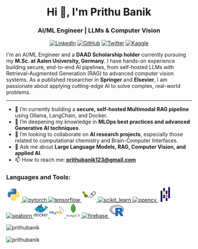 <h1 align="center">Hi 👋, I'm Prithu Banik</h1>
<h3 align="center">AI/ML Engineer | LLMs & Computer Vision</h3>

<p align="center">
  <a href="https://linkedin.com/in/prithubanik" target="_blank"><img src="https://img.shields.io/badge/-LinkedIn-0A66C2?style=for-the-badge&logo=linkedin&logoColor=white" alt="LinkedIn"/></a>
  <a href="https://github.com/prithubanik" target="_blank"><img src="https://img.shields.io/badge/-GitHub-181717?style=for-the-badge&logo=github&logoColor=white" alt="GitHub"/></a>
  <a href="https://twitter.com/prithu_banik" target="_blank"><img src="https://img.shields.io/badge/-Twitter-1DA1F2?style=for-the-badge&logo=twitter&logoColor=white" alt="Twitter"/></a>
  <a href="https://kaggle.com/prithubanik" target="_blank"><img src="https://img.shields.io/badge/-Kaggle-20BEFF?style=for-the-badge&logo=kaggle&logoColor=white" alt="Kaggle"/></a>
</p>

I'm an AI/ML Engineer and a **DAAD Scholarship holder** currently pursuing my **M.Sc. at Aalen University, Germany**. I have hands-on experience building secure, end-to-end AI pipelines, from self-hosted LLMs with Retrieval-Augmented Generation (RAG) to advanced computer vision systems. As a published researcher in **Springer** and **Elsevier**, I am passionate about applying cutting-edge AI to solve complex, real-world problems.

---

- 🔭 I’m currently building a **secure, self-hosted Multimodal RAG pipeline** using Ollama, LangChain, and Docker.
- 🌱 I’m deepening my knowledge in **MLOps best practices and advanced Generative AI techniques**.
- 👯 I’m looking to collaborate on **AI research projects**, especially those related to computational chemistry and Brain-Computer Interfaces.
- 💬 Ask me about **Large Language Models, RAG, Computer Vision, and applied AI**.
- 📫 How to reach me: **prithubanik123@gmail.com**

<h3 align="left">Languages and Tools:</h3>
<p align="left">
    <a href="https://www.python.org" target="_blank" rel="noreferrer"> <img src="https://raw.githubusercontent.com/devicons/devicon/master/icons/python/python-original.svg" alt="python" width="40" height="40"/> </a>
    <a href="https://pytorch.org/" target="_blank" rel="noreferrer"> <img src="https://www.vectorlogo.zone/logos/pytorch/pytorch-icon.svg" alt="pytorch" width="40" height="40"/> </a>
    <a href="https://www.tensorflow.org" target="_blank" rel="noreferrer"> <img src="https://www.vectorlogo.zone/logos/tensorflow/tensorflow-icon.svg" alt="tensorflow" width="40" height="40"/> </a>
    <a href="https://https://www.langchain.com" target="_blank" rel="noreferrer"> <img src="https://raw.githubusercontent.com/devicons/devicon/master/icons/langchain/langchain-original.svg" alt="langchain" width="40" height="40"/> </a>
    <a href="https://scikit-learn.org/" target="_blank" rel="noreferrer"> <img src="https://upload.wikimedia.org/wikipedia/commons/0/05/Scikit_learn_logo_small.svg" alt="scikit_learn" width="40" height="40"/> </a>
    <a href="https://opencv.org/" target="_blank" rel="noreferrer"> <img src="https://www.vectorlogo.zone/logos/opencv/opencv-icon.svg" alt="opencv" width="40" height="40"/> </a>
    <a href="https://pandas.pydata.org/" target="_blank" rel="noreferrer"> <img src="https://raw.githubusercontent.com/devicons/devicon/2ae2a900d2f041da66e950e4d48052658d850630/icons/pandas/pandas-original.svg" alt="pandas" width="40" height="40"/> </a>
    <a href="https://seaborn.pydata.org/" target="_blank" rel="noreferrer"> <img src="https://seaborn.pydata.org/_images/logo-mark-lightbg.svg" alt="seaborn" width="40" height="40"/> </a>
    <a href="https://www.docker.com/" target="_blank" rel="noreferrer"> <img src="https://raw.githubusercontent.com/devicons/devicon/master/icons/docker/docker-original-wordmark.svg" alt="docker" width="40" height="40"/> </a>
    <a href="https://www.mysql.com/" target="_blank" rel="noreferrer"> <img src="https://raw.githubusercontent.com/devicons/devicon/master/icons/mysql/mysql-original-wordmark.svg" alt="mysql" width="40" height="40"/> </a>
    <a href="https://www.mongodb.com/" target="_blank" rel="noreferrer"> <img src="https://raw.githubusercontent.com/devicons/devicon/master/icons/mongodb/mongodb-original-wordmark.svg" alt="mongodb" width="40" height="40"/> </a>
    <a href="https://firebase.google.com/" target="_blank" rel="noreferrer"> <img src="https://www.vectorlogo.zone/logos/firebase/firebase-icon.svg" alt="firebase" width="40" height="40"/> </a>
    <a href="https://www.r-project.org/" target="_blank" rel="noreferrer"> <img src="https://raw.githubusercontent.com/devicons/devicon/master/icons/r/r-original.svg" alt="r" width="40" height="40"/> </a>
</p>

<p><img align="center" src="https://github-readme-stats.vercel.app/api?username=prithubanik&show_icons=true&locale=en&theme=dark" alt="prithubanik" /></p>
<p><img align="center" src="https://github-readme-stats.vercel.app/api/top-langs?username=prithubanik&show_icons=true&locale=en&layout=compact&theme=dark" alt="prithubanik" /></p>
